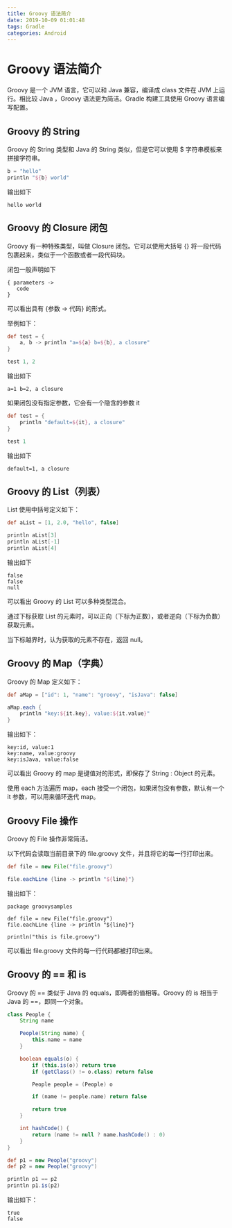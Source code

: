 ```yaml
---
title: Groovy 语法简介
date: 2019-10-09 01:01:48
tags: Gradle
categories: Android
---
```


# Groovy 语法简介

Groovy 是一个 JVM 语言，它可以和 Java 兼容，编译成 class 文件在 JVM 上运行。相比较 Java ，Groovy 语法更为简洁。Gradle 构建工具使用 Groovy 语言编写配置。

## Groovy 的 String

Groovy 的 String 类型和 Java 的 String 类似，但是它可以使用 $ 字符串模板来拼接字符串。

```groovy
b = "hello"
println "${b} world"
```

输出如下

```
hello world
```

## Groovy 的 Closure 闭包

Groovy 有一种特殊类型，叫做 Closure 闭包。它可以使用大括号 {} 将一段代码包裹起来，类似于一个函数或者一段代码块。

闭包一般声明如下

```
{ parameters ->
   code
}
```

可以看出具有 {参数 -> 代码} 的形式。

举例如下：

```groovy
def test = {
    a, b -> println "a=${a} b=${b}, a closure"
}

test 1, 2
```

输出如下

```
a=1 b=2, a closure
```

如果闭包没有指定参数，它会有一个隐含的参数 it

```groovy
def test = {
    println "default=${it}, a closure"
}

test 1
```

输出如下

```
default=1, a closure
```

## Groovy 的 List（列表）

List 使用中括号定义如下：

```groovy
def aList = [1, 2.0, "hello", false]

println aList[3]
println aList[-1]
println aList[4]
```

输出如下

```
false
false
null
```

可以看出 Groovy 的 List 可以多种类型混合。

通过下标获取 List 的元素时，可以正向（下标为正数），或者逆向（下标为负数）获取元素。

当下标越界时，认为获取的元素不存在，返回 null。

## Groovy 的 Map（字典）

Groovy 的 Map 定义如下：

```groovy
def aMap = ["id": 1, "name": "groovy", "isJava": false]

aMap.each {
    println "key:${it.key}, value:${it.value}"
}
```

输出如下：

```
key:id, value:1
key:name, value:groovy
key:isJava, value:false
```

可以看出 Groovy 的 map 是键值对的形式，即保存了 String : Object 的元素。

使用 each 方法遍历 map，each 接受一个闭包，如果闭包没有参数，默认有一个 it 参数，可以用来循环迭代 map。

## Groovy File 操作

Groovy 的 File 操作非常简洁。

以下代码会读取当前目录下的 file.groovy 文件，并且将它的每一行打印出来。

```groovy
def file = new File("file.groovy")

file.eachLine {line -> println "${line}"}
```

输出如下：

```
package groovysamples

def file = new File("file.groovy")
file.eachLine {line -> println "${line}"}

println("this is file.groovy")
```

可以看出 file.groovy 文件的每一行代码都被打印出来。

## Groovy 的 == 和 is

Groovy 的 == 类似于 Java 的 equals，即两者的值相等。Groovy 的 is 相当于 Java 的 ==，即同一个对象。

```groovy
class People {
    String name

    People(String name) {
        this.name = name
    }

    boolean equals(o) {
        if (this.is(o)) return true
        if (getClass() != o.class) return false

        People people = (People) o

        if (name != people.name) return false

        return true
    }

    int hashCode() {
        return (name != null ? name.hashCode() : 0)
    }
}

def p1 = new People("groovy")
def p2 = new People("groovy")

println p1 == p2
println p1.is(p2)
```

输出如下：

```
true
false
```